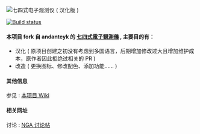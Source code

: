 ![七四式电子观测仪 ( 汉化版 )](https://gist.githubusercontent.com/RadarNyan/0e24f29bcf8be522c972f1621669e00c/raw/674df2250a4ed9aa9d8bdbf9117b77079d90b67d/74EO-RN-BANNER.png)

[![Build status](https://ci.appveyor.com/api/projects/status/c5b6vry20magv8ro/branch/master?svg=true)](https://ci.appveyor.com/project/RadarNyan/electronicobserver-icfh9/branch/master)
#### 本项目 fork 自 andanteyk 的 [七四式電子観測儀](https://github.com/andanteyk/ElectronicObserver) , 主要目的有：
* 汉化 ( 原项目创建之初没有考虑到多国语言，后期增加修改过大且增加维护成本，原作者因此拒绝过相关的 PR )
* 改造 ( 更换图标、修改配色、添加功能…… )

#### 其他信息
参见 : [本项目 Wiki](https://github.com/RadarNyan/ElectronicObserver/wiki)

#### 相关网址
讨论 : [NGA 讨论帖](http://nga.178.com/read.php?tid=10118060)
